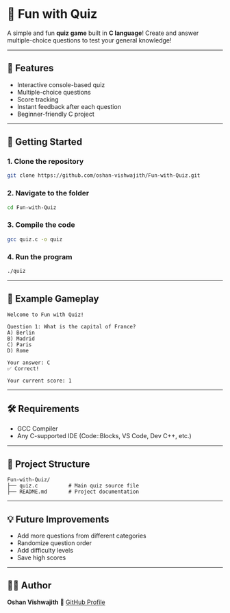 # 🎯 Fun with Quiz

A simple and fun **quiz game** built in **C language**!
Create and answer multiple-choice questions to test your general knowledge!

---

## 🧠 Features

* Interactive console-based quiz
* Multiple-choice questions
* Score tracking
* Instant feedback after each question
* Beginner-friendly C project

---

## 🚀 Getting Started

### 1. Clone the repository

```bash
git clone https://github.com/oshan-vishwajith/Fun-with-Quiz.git
```

### 2. Navigate to the folder

```bash
cd Fun-with-Quiz
```

### 3. Compile the code

```bash
gcc quiz.c -o quiz
```

### 4. Run the program

```bash
./quiz
```

---

## 🧩 Example Gameplay

```
Welcome to Fun with Quiz!

Question 1: What is the capital of France?
A) Berlin
B) Madrid
C) Paris
D) Rome

Your answer: C
✅ Correct!

Your current score: 1
```

---

## 🛠️ Requirements

* GCC Compiler
* Any C-supported IDE (Code::Blocks, VS Code, Dev C++, etc.)

---

## 📄 Project Structure

```
Fun-with-Quiz/
├── quiz.c          # Main quiz source file
├── README.md       # Project documentation
```

---

## 💡 Future Improvements

* Add more questions from different categories
* Randomize question order
* Add difficulty levels
* Save high scores

---

## 👨‍💻 Author

**Oshan Vishwajith**
🔗 [GitHub Profile](https://github.com/oshan-vishwajith)
